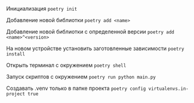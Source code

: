 Инициализация
`poetry init`

Добавление новой библиотки
`poetry add <name>`

Добавление новой библиотки с определенной версии
`poetry add <name>^<version>`

На новом устройстве установить заготовленные зависимости
`poetry install`

Открыть терминал с окружением 
`poetry shell`

Запуск скриптов с окружением
`poetry run python main.py`

Создавать .venv только в папке проекта
`poetry config virtualenvs.in-project true`